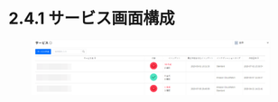 # 2.4.1 サービス画面構成

<figure><img src="../../.gitbook/assets/image (270).png" alt=""><figcaption></figcaption></figure>

<figure><img src="https://lh7-rt.googleusercontent.com/docsz/AD_4nXfy9urIGOdYPriAB0gXim7CK5f4Eopm3BEav4OQDlhT5Pqi7zUZFDAoJrk-qLmqJVkh8X73FhECstjkpqcsMlfFojYfLNSY3uiVXRroPgUhWJZF-0Z1doSYt57rJAyYxltbYSPqWSLlHYwrKEGC6nT2abS2?key=0Xa7fMJhbTOfjN6ztS0Ywg" alt=""><figcaption></figcaption></figure>
